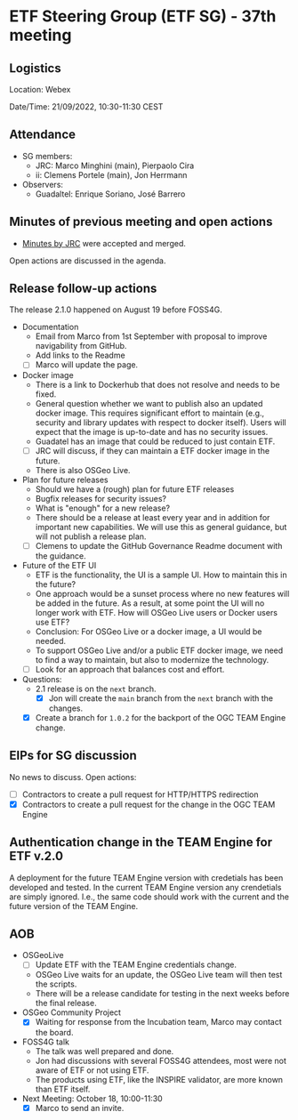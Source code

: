 # ETF Steering Group (ETF SG) - 37th meeting

## Logistics

Location: Webex

Date/Time: 21/09/2022, 10:30-11:30 CEST

## Attendance

- SG members:
  - JRC: Marco Minghini (main), Pierpaolo Cira
  - ii: Clemens Portele (main), Jon Herrmann
- Observers:
  - Guadaltel: Enrique Soriano, José Barrero

## Minutes of previous meeting and open actions

- [Minutes by JRC](https://github.com/etf-validator/governance/blob/master/Meetings/SG/20220805.md) were accepted and merged.

Open actions are discussed in the agenda.

## Release follow-up actions

The release 2.1.0 happened on August 19 before FOSS4G.

- Documentation
  - Email from Marco from 1st September with proposal to improve navigability from GitHub.
  - Add links to the Readme
  - [ ] Marco will update the page.
- Docker image
  - There is a link to Dockerhub that does not resolve and needs to be fixed.
  - General question whether we want to publish also an updated docker image. This requires significant effort to maintain (e.g., security and library updates with respect to docker itself). Users will expect that the image is up-to-date and has no security issues.
  - Guadatel has an image that could be reduced to just contain ETF.
  - [ ] JRC will discuss, if they can maintain a ETF docker image in the future.
  - There is also OSGeo Live.
- Plan for future releases
  - Should we have a (rough) plan for future ETF releases
  - Bugfix releases for security issues?
  - What is "enough" for a new release?
  - There should be a release at least every year and in addition for important new capabilities. We will use this as general guidance, but will not publish a release plan.
  - [ ] Clemens to update the GitHub Governance Readme document with the guidance.
- Future of the ETF UI
  - ETF is the functionality, the UI is a sample UI. How to maintain this in the future?
  - One approach would be a sunset process where no new features will be added in the future. As a result, at some point the UI will no longer work with ETF. How will OSGeo Live users or Docker users use ETF?
  - Conclusion: For OSGeo Live or a docker image, a UI would be needed.
  - To support OSGeo Live and/or a public ETF docker image, we need to find a way to maintain, but also to modernize the technology. 
  - [ ] Look for an approach that balances cost and effort.
- Questions:
  - 2.1 release is on the `next` branch. 
    - [x] Jon will create the `main` branch from the `next` branch with the changes.
  - [x] Create a branch for `1.0.2` for the backport of the OGC TEAM Engine change.

## EIPs for SG discussion

No news to discuss. Open actions:

- [ ] Contractors to create a pull request for HTTP/HTTPS redirection
- [x] Contractors to create a pull request for the change in the OGC TEAM Engine

## Authentication change in the TEAM Engine for ETF v.2.0

A deployment for the future TEAM Engine version with credetials has been developed and tested. In the current TEAM Engine version any crendetials are simply ignored. I.e., the same code should work with the current and the future version of the TEAM Engine.

## AOB

- OSGeoLive 
  - [ ] Update ETF with the TEAM Engine credentials change.
  - OSGeo Live waits for an update, the OSGeo Live team will then test the scripts.
  - There will be a release candidate for testing in the next weeks before the final release.
- OSGeo Community Project
  - [x] Waiting for response from the Incubation team, Marco may contact the board.
- FOSS4G talk
  - The talk was well prepared and done. 
  - Jon had discussions with several FOSS4G attendees, most were not aware of ETF or not using ETF.
  - The products using ETF, like the INSPIRE validator, are more known than ETF itself.
- Next Meeting: October 18, 10:00-11:30
  - [x] Marco to send an invite.

